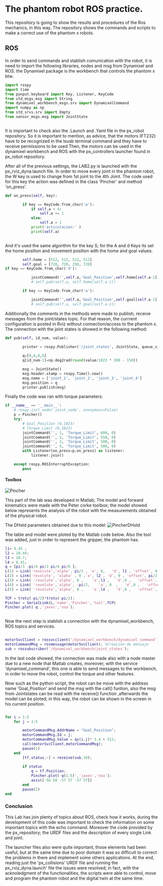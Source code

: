 #  The phantom robot ROS practice.

This repository is going to show the results and procedures of the Ros mechanics, in this way, The repository shows the commands and 
scripts to make a correct use of the phantom x robots.


## ROS 

#### 
In order to send commands and stablish comunication with the robot, it is need to import the following libraries, nodes and msg from Dynamixel and ROS.  the Dynamixel package is the workbench
that controls the phantom x btw.


```python
import rospy
import time
from pynput.keyboard import Key, Listener, KeyCode
from std_msgs.msg import String
from dynamixel_workbench_msgs.srv import DynamixelCommand
import numpy as np
from std_srvs.srv import Empty
from sensor_msgs.msg import JointState
  
```
It is important to check also the .Launch and .Yaml file in the px_robot repository.
So it is important to mention, as advice, that the motors (FT232) have to be recognized in the lsusb terminal command  and they have to receive permissions to be used
Then, the motors can be used in the dynamixel workbench and ROS with the px_controllers launcher found in px_robot repository.

After all of the previous settings, the LAB2.py is launched with the  px_rviz_dyna.launch file.
In order to move every joint in the phantom robot, the W key is used to change from 1st joint  to the 4th Joint.
The code used for this key the action was defined in the class 'Pincher' and method 'on_press'.
```python
def on_press(self, key):

        if key == KeyCode.from_char('w'):
            if self.a < 4:
                self.a += 1
            else:
                self.a = 1
            print('articulacion:' )
            print(self.a)
            

```
And it's used the same algorithm for the key S; for the A and d Keys its set the home position and movement position 
with the home and goal values:
```python
        self.home = [512, 512, 512, 512]
        self.goal = [720, 720, 250, 720]
if key == KeyCode.from_char('d'):

            jointCommand('',self.a,'Goal_Position',self.home[self.a-1],0.2)
            # self.pub(self.a, self.home[self.a-1])

        if key == KeyCode.from_char('a'):

            jointCommand('',self.a,'Goal_Position',self.goal[self.a-1],0.2)
            # self.pub(self.a, self.goal[self.a-1])

```
Additionally the comments in the methods were made to publish, receive messages from the joint/states topic.
For that reason, the currrent configuration is posted in Rviz without connection/access to the phantom x.
The connection with the joint states is showed in the following method:
```python
def pub(self, id_num, value):
        
        printer = rospy.Publisher('/joint_states', JointState, queue_size=10)

        q=[0,0,0,0]
        q[id_num-1]=np.deg2rad(round(value/1023 * 300 - 150))

        msg = JointState()
        msg.header.stamp = rospy.Time().now()
        msg.name = ['joint_1', 'joint_2', 'joint_3', 'joint_4']
        msg.position = q
        printer.publish(msg)


```
Finally the code was ran with torque parameters:
```python
if __name__ == '__main__':
    # rospy.init_node('joint_node', anonymous=False)
    p = Pincher()
    try:
        # Goal_Position (0,1023)
        # Torque_Limit (0,1023)
        jointCommand('', 1, 'Torque_Limit', 600, 0)
        jointCommand('', 2, 'Torque_Limit', 550, 0)
        jointCommand('', 3, 'Torque_Limit', 500, 0)
        jointCommand('', 4, 'Torque_Limit', 500, 0)
        with Listener(on_press=p.on_press) as listener:
            listener.join()

    except rospy.ROSInterruptException:
        pass
```
#### Toolbox
![Pincher](https://user-images.githubusercontent.com/43300509/168179621-2b1af9be-f4fa-4307-aa42-6fe717d1df3a.svg)

This part of the lab was developed in Matlab; The model and forward kinematics were made with the Peter corke toolbox; the model showed below represents the analysis of the robot with the measurements obtained of the physical robot.


The DHstd parameters obtained due to this model:
![PincherDHstd](https://user-images.githubusercontent.com/43300509/168276069-649ced71-17cc-418f-860a-dc6874164650.png)

The table and model were ploted by the Matlab code below. Also the tool was added, just in order to represent the gripper, the phantom has.
```Matlab
l1= 4.45 ;
l2 = 10.49;
l3 = 10.7;
l4 = 8.41;
q = [pi/3 -pi/4 pi/2 pi/4 pi/6 ];
L(1) = Link('revolute','alpha', pi/2 , 'a', 0,   'd', l1 , 'offset', 0 , 'qlim', [-pi pi]);
L(2) = Link('revolute', 'alpha' , 0 ,'a', l2 , 'd', 0 , 'offset', pi/2, 'qlim',[-pi pi]);
L(3) = Link( 'revolute','alpha', 0 ,    'a',l3 ,   'd',0 ,   'offset', 0, 'qlim', [-pi pi]);
L(4) = Link( 'revolute','alpha', -pi/2,    'a', 0  ,   'd',0 ,   'offset', 0, 'qlim', [-pi pi]);
L(5) = Link( 'revolute','alpha', 0 ,    'a',l4 ,   'd',0 ,   'offset', 0 , 'qlim', [-pi pi]);

TCP = trotz(-pi/2)*trotx(-pi/2);
Pincher = SerialLink(L,'name','Pincher','tool',TCP)
Pincher.plot( q ,'jaxes','noa');
  
```
Now the next step is stablish a connection with the dynamixel_workbench, ROS topics and services. 

```Matlab
  
motorSvcClient = rossvcclient('/dynamixel_workbench/dynamixel_command'); %Creación de cliente de pose y posición
motorCommandMsg = rosmessage(motorSvcClient); %Creación de mensaje
sub = rossubscriber('/dynamixel_workbench/joint_states');

```
In the last code showed, the connection was made also with a node master due to a new node that Matlab creates, moreover, with the service 'dynamixel_command', this one is able to send messages to the workbench, in order to move the  robot, control the torque and other features.

Now such as the python script, the robot can be move with the address name 'Goal_Position' and send the  msg with the call() funtion, also the msg from Jointstates can be read with the receive() function ,afterwards the model can be ploted; in this way, the robot can be shown in the screen in his current position. 
```Matlab

for i = 1:5 
    for j = 1:5

        motorCommandMsg.AddrName = "Goal_Position";
        motorCommandMsg.Id = j;
        motorCommandMsg.Value = qs(i,j)* 3.4 + 512;
        call(motorSvcClient,motorCommandMsg);
        pause(1)
    end
        [tf,status,~] = receive(sub,10);
    
        if status
            q = tf.Position;
            Pincher.plot( q(1:5)','jaxes','noa');
            axis([-56 58 -57 57 -57 57])
        end
        pause(2)
end
```
### Conclusion

This Lab has join plenty of topics about ROS, check how it works, during the development of this code was important to check the information on some important topics with the echo command. Moreover the code provided by the px_repository; the URDF files and the description of every single Link and joint. 

The launcher files also were quite important, those elements had been useful, but at the same time due to poor domain it was so difficult to correct the problems in there and implement some others applications. At the end, reading just the 'px_collisions' URDF file and running the px_rviz_dyna.launch' file the issues were resolved; in fact, with the acknoledgment of the functionalities, the scripts were able to control, move and  program the phantom robot and the digital twin at the same time.
